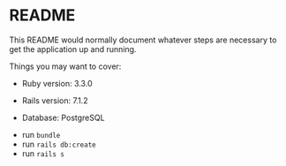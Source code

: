# README

This README would normally document whatever steps are necessary to get the
application up and running.

Things you may want to cover:

- Ruby version: 3.3.0

- Rails version: 7.1.2

- Database: PostgreSQL

* run `bundle`
* run `rails db:create`
* run `rails s`
